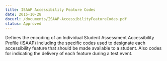 ```yaml
---
title: ISAAP Accessibility Feature Codes
date: 2015-10-28
docurl: /documents/ISAAP-AccessibilityFeatureCodes.pdf
status: Approved
---
```

Defines the encoding of an Individual Student Assessment Accessibility Profile (ISAAP) including the specific codes used to designate each accessibility feature that should be made available to a student. Also codes for indicating the delivery of each feature during a test event. 
